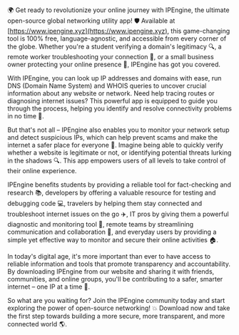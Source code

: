 🌍 Get ready to revolutionize your online journey with IPEngine, the ultimate open-source global networking utility app! 🛡️ Available at [https://www.ipengine.xyz](https://www.ipengine.xyz), this game-changing tool is 100% free, language-agnostic, and accessible from every corner of the globe. Whether you're a student verifying a domain's legitimacy 🔍, a remote worker troubleshooting your connection 📡, or a small business owner protecting your online presence 💼, IPEngine has got you covered.

With IPEngine, you can look up IP addresses and domains with ease, run DNS (Domain Name System) and WHOIS queries to uncover crucial information about any website or network. Need help tracing routes or diagnosing internet issues? This powerful app is equipped to guide you through the process, helping you identify and resolve connectivity problems in no time 🚀.

But that's not all – IPEngine also enables you to monitor your network setup and detect suspicious IPs, which can help prevent scams and make the internet a safer place for everyone 👮. Imagine being able to quickly verify whether a website is legitimate or not, or identifying potential threats lurking in the shadows 🔍. This app empowers users of all levels to take control of their online experience.

IPEngine benefits students by providing a reliable tool for fact-checking and research 📚, developers by offering a valuable resource for testing and debugging code 💻, travelers by helping them stay connected and troubleshoot internet issues on the go ✈️, IT pros by giving them a powerful diagnostic and monitoring tool 🔧, remote teams by streamlining communication and collaboration 🤝, and everyday users by providing a simple yet effective way to monitor and secure their online activities 🏠.

In today's digital age, it's more important than ever to have access to reliable information and tools that promote transparency and accountability. By downloading IPEngine from our website and sharing it with friends, communities, and online groups, you'll be contributing to a safer, smarter internet – one IP at a time 💪.

So what are you waiting for? Join the IPEngine community today and start exploring the power of open-source networking! 💥 Download now and take the first step towards building a more secure, more transparent, and more connected world 🌎.